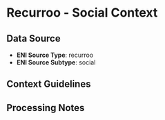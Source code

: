 # Recurroo - Social Context

## Data Source
- **ENI Source Type**: recurroo
- **ENI Source Subtype**: social

## Context Guidelines

<!-- Add your context guidelines here -->

## Processing Notes

<!-- Add any specific processing notes for this data type -->

